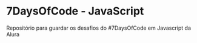 # 7DaysOfCode - JavaScript
Repositório para guardar os desafios do #7DaysOfCode em Javascript da Alura
